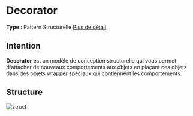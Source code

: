# Decorator
**Type** : Pattern Structurelle
[Plus de détail]()
## Intention
**Decorator** est un modèle de conception structurelle qui vous permet d'attacher de nouveaux comportements aux objets en plaçant ces objets dans des objets wrapper spéciaux qui contiennent les comportements.

## Structure
![struct](https://refactoring.guru/images/patterns/diagrams/decorator/structure.png)
